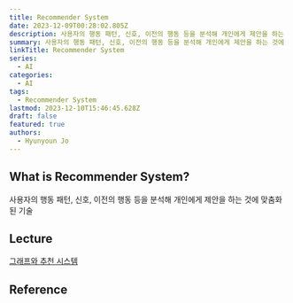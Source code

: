 ```yaml
---
title: Recommender System
date: 2023-12-09T00:28:02.805Z
description: 사용자의 행동 패턴, 신호, 이전의 행동 등을 분석해 개인에게 제안을 하는 것에 맞춤화된 기술
summary: 사용자의 행동 패턴, 신호, 이전의 행동 등을 분석해 개인에게 제안을 하는 것에 맞춤화된 기술
linkTitle: Recommender System
series:
  - AI
categories:
  - AI
tags:
  - Recommender System
lastmod: 2023-12-10T15:46:45.628Z
draft: false
featured: true
authors:
  - Hyunyoun Jo
---
```


## What is Recommender System?

사용자의 행동 패턴, 신호, 이전의 행동 등을 분석해 개인에게 제안을 하는 것에 맞춤화된 기술

## Lecture

[그래프와 추천 시스템](https://www.boostcourse.org/ai211)

## Reference
